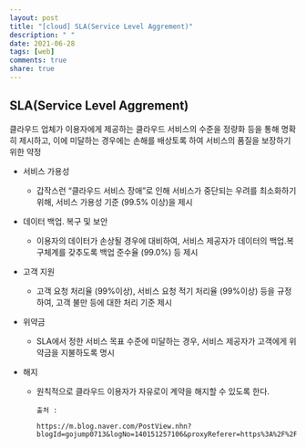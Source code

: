 ```yaml
---
layout: post
title: "[cloud] SLA(Service Level Aggrement)"
description: " "
date: 2021-06-28
tags: [web]
comments: true
share: true
---
```


## SLA(Service Level Aggrement)

클라우드 업체가 이용자에게 제공하는 클라우드 서비스의 수준을 정량화 등을 통해 명확히 제시하고, 이에 미달하는 경우에는 손해를 배상토록 하여 서비스의 품질을 보장하기 위한 약정

- 서비스 가용성

  - 갑작스런 “클라우드 서비스 장애”로 인해 서비스가 중단되는 우려를 최소화하기 위해, 서비스 가용성 기준 (99.5% 이상)을 제시

- 데이터 백업. 복구 및 보안

  - 이용자의 데이터가 손상될 경우에 대비하여, 서비스 제공자가 데이터의 백업․복구체계를 갖추도록 백업 준수율 (99.0%) 등 제시

- 고객 지원

  - 고객 요청 처리율 (99%이상), 서비스 요청 적기 처리율 (99%이상) 등을 규정하여, 고객 불만 등에 대한 처리 기준 제시

- 위약금

  - SLA에서 정한 서비스 목표 수준에 미달하는 경우, 서비스 제공자가 고객에게 위약금을 지불하도록 명시

- 해지
  - 원칙적으로 클라우드 이용자가 자유로이 계약을 해지할 수 있도록 한다.


        출처 :

        https://m.blog.naver.com/PostView.nhn?blogId=gojump0713&logNo=140151257106&proxyReferer=https%3A%2F%2Fwww.google.com%2F
